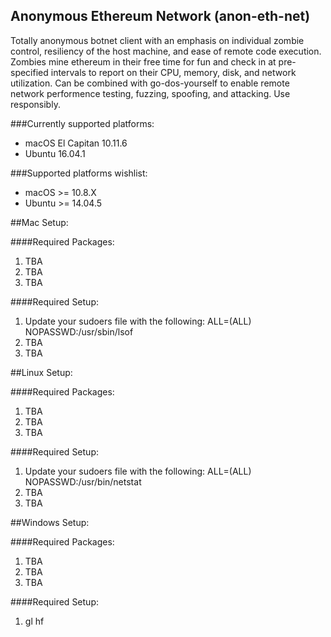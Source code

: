 ## Anonymous Ethereum Network (anon-eth-net)

Totally anonymous botnet client with an emphasis on individual zombie control, resiliency of the host machine, and ease of remote code execution. Zombies mine ethereum in their free time for fun and check in at pre-specified intervals to report on their CPU, memory, disk, and network utilization. Can be combined with go-dos-yourself to enable remote network performence testing, fuzzing, spoofing, and attacking. Use responsibly.

###Currently supported platforms:
- macOS El Capitan 10.11.6
- Ubuntu 16.04.1

###Supported platforms wishlist:
- macOS >= 10.8.X
- Ubuntu >= 14.04.5  


##Mac Setup:

####Required Packages:
1. TBA
2. TBA
3. TBA

####Required Setup:
1. Update your sudoers file with the following: <your-user-name-here> ALL=(ALL) NOPASSWD:/usr/sbin/lsof
2. TBA
3. TBA


##Linux Setup:

####Required Packages:
1. TBA
2. TBA
3. TBA

####Required Setup:
1. Update your sudoers file with the following: <your-user-name-here> ALL=(ALL) NOPASSWD:/usr/bin/netstat
2. TBA
3. TBA


##Windows Setup:


####Required Packages:
1. TBA
2. TBA
3. TBA

####Required Setup:
1. gl hf



